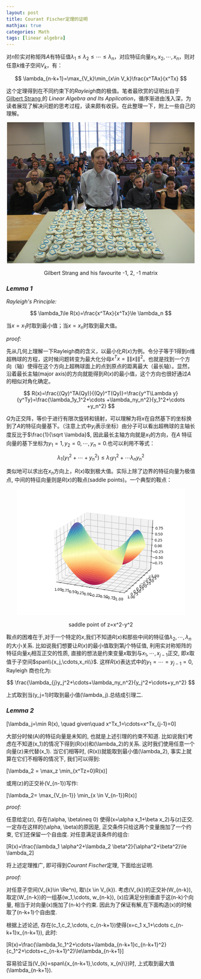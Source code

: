 ```yaml
---
layout: post
title: Courant Fischer定理的证明
mathjax: true
categories: Math
tags: [linear algebra]
---
```


对$n$阶实对称矩阵$A$有特征值$\lambda_1\le \lambda_2\le \cdots\le \lambda_{n}$，对应特征向量$x_1,x_2,\cdots ,x_n$，则对任意$k$维子空间$V_k$，有：

$$
\lambda_{n-k+1}=\max_{V_k}\min_{x\in V_k}\frac{x^TAx}{x^Tx}
$$

<!-- more -->

这个定理得到在不同约束下的*Rayleigh*商的极值。笔者最欣赏的证明出自于 [Gilbert Strang ](http://www-math.mit.edu/~gs/)的 *Linear Algebra and Its Application*，循序渐进由浅入深，为读者展现了解决问题的思考过程，读来颇有收获。在此整理一下，附上一些自己的理解。


<div align="center">
<img src="/img/cupcakematrix.jpg" alt="cupcake matrix"  />
<p>Gilbert Strang and his favourite -1, 2, -1 matrix</p>
</div>


### *Lemma 1* 

*Rayleigh's Principle:*

$$
\lambda_1\le R(x)=\frac{x^TAx}{x^Tx}\le \lambda_n
$$

当$x=x_1$时取到最小值；当$x=x_n$时取到最大值。

*proof:*

先从几何上理解一下Rayleigh商的含义，以最小化$R(x)$为例。令分子等于1得到$n$维超椭球的方程，这时候问题转变为最大化分母$x^Tx=\|\|x\|\|^2$。也就是找到一个方向（轴）使得在这个方向上超椭球面上的点到原点的距离最大（最长轴）。显然，沿着最长主轴(major axis)的方向就能得到$R(x)$的最小值，这个方向也很好通过$A$的相似对角化确定。

$$
R(x)=\frac{(Qy)^TA(Qy)}{(Qy)^T(Qy)}=\frac{y^T\Lambda y}{y^Ty}=\frac{\lambda_1y_1^2+\cdots +\lambda_ny_n^2}{y_1^2+\cdots +y_n^2}
$$

$Q$为正交阵，等价于进行有限次旋转和镜射，可以理解为将$x$在自然基下的坐标换到了$A$的特征向量基下。（注意上式中$y_i$表示坐标）由分子可以看出超椭球的主轴长度反比于$\frac{1}{\sqrt \lambda}$, 因此最长主轴方向就是$x_1$的方向，在$A$ 特征向量的基下坐标为$y_1=1,y_2=0,\cdots ,y_n=0$.也可以利用不等式：

$$
\lambda_1(y_1^2+\cdots +y_n^2)\le \lambda_1y_1^2+\cdots\lambda_ny_n^2
$$

类似地可以求出在$x_n$方向上，$R(x)$取到极大值。实际上除了边界的特征向量为极值点, 中间的特征向量则是$R(x)$的鞍点(saddle points)。一个典型的鞍点：

<div align="center">

<img src="/img/z=x^2-y^2.png" alt="z=x^2-y^2" style="zoom:70%"/>

<p>saddle point of z=x^2-y^2</p>

</div>

鞍点的困难在于,对于一个特定的$x$,我们不知道$R(x)$和那些中间的特征值$\lambda_2,\cdots, \lambda_n$的大小关系. 比如说我们想要让$R(x)$的最小值取到第$j$个特征值, 利用实对称矩阵的特征向量$x_i$相互正交的性质, 直接的想法是约束变量$x$取到与$x_1,\cdots,x_{j-1}$正交, 即$x$取值于子空间$span\\{x_j,\cdots,x_n\\}$. 这样$R(x)$表达式中的$y_1=\cdots=y_{j-1}=0$, Rayleigh 商也化为:

$$
\frac{\lambda_{j}y_j^2+\cdots+\lambda_ny_n^2}{y_j^2+\cdots+y_n^2}
$$

上式取到当\(y_j=1\)时取到最小值\(\lambda_j\).总结成引理二.

### *Lemma 2*

\[\lambda_j=\min R(x), \quad given\quad x^Tx_1=\cdots=x^Tx_{j-1}=0\]

大部分时候\(A\)的特征向量是未知的, 也就是上述引理的约束不知道. 比如说我们考虑在不知道\(x_1\)的情况下得到\(R(x)\)和\(\lambda_2\)的关系. 这时我们使用任意一个向量\(z\)来代替\(x_1\). 当它们相等时, \(R(x)\)就能取到最小值\(\lambda_2\), 事实上就算在它们不相等的情况下, 我们可以得到:

\[\lambda_2 = \max_z \min_{x^Tz=0}R(x)\]

或用\(z\)的正交补\(V_{n-1}\)写作:

\[\lambda_2= \max_{V_{n-1}} \min_{x \in V_{n-1}}R(x)\]

*proof:*

任意给定\(z\), 存在\(\alpha, \beta\neq 0\) 使得\(x=\alpha x_1+\beta x_2\)与\(z\)正交. 一定存在这样的\(\alpha, \beta\)的原因是, 正交条件只给这两个变量施加了一个约束, 它们还保留一个自由度. 对任意满足该条件的组合:

\[R(x)=\frac{\lambda_1 \alpha^2+\lambda_2 \beta^2}{\alpha^2+\beta^2}\le \lambda_2\]

将上述定理推广, 即可得到*Courant Fischer*定理, 下面给出证明.

*proof:*

对任意子空间\(V_{k}\in \Re^n\), 取\\(x \in V_{k}\). 考虑\(V_{k}\)的正交补\(W_{n-k}\), 取定\(W_{n-k}\)的一组基\(w_1,\cdots, w_{n-k}\), \(x\)应满足分别垂直于这\(n-k\)个向量, 相当于对向量\(x\)施加了\(n-k\)个约束. 因此为了保证有解,在下面构造\(x\)的时候取了\(n-k+1\)个自由度.

根据上述论述, 存在\(c_1,c_2,\cdots, c_{n-k+1}\)使得\(x=c_1 x_1+\cdots  c_{n-k+1}x_{n-k+1}\), 此时:

\[R(x)=\frac{\lambda_1c_1^2+\cdots+\lambda_{n-k+1}c_{n-k+1}^2}{c_1^2+\cdots+c_{n-k+1}^2}\le\lambda_{n-k+1}\]

容易验证当\(V_{k}=span\\{x_{n-k+1},\cdots, x_{n}\\}\)时, 上式取到最大值\(\lambda_{n-k+1}\).





